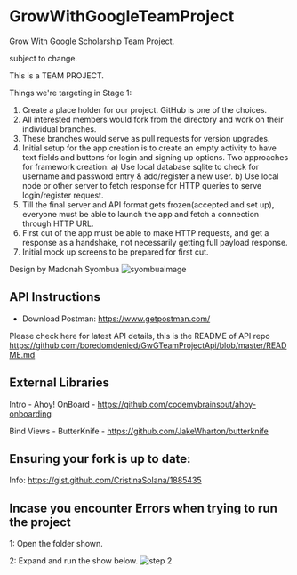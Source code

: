 # GrowWithGoogleTeamProject
Grow With Google Scholarship Team Project.

subject to change.

This is a TEAM PROJECT.

Things we're targeting in Stage 1:
1. Create a place holder for our project. GitHub is one of the choices.
2. All interested members would fork from the directory and work on their individual branches.
3. These branches would serve as pull requests for version upgrades.
4. Initial setup for the app creation is to create an empty activity to have text fields and buttons for login and signing up options. Two approaches for framework creation:
   a) Use local database sqlite to check for username and password entry & add/register a new user.
    b) Use local node or other server to fetch response for HTTP queries to serve login/register request.
5. Till the final server and API format gets frozen(accepted and set up), everyone must be able to launch the app and fetch a connection through HTTP URL.
6. First cut of the app must be able to make HTTP requests, and get a response as a handshake, not necessarily getting full payload response.
7. Initial mock up screens to be prepared for first cut.

Design by Madonah Syombua
![syombuaimage](https://user-images.githubusercontent.com/11560987/36179343-84b055f8-10e1-11e8-892e-8798595a0beb.png)


## API Instructions
- Download Postman: https://www.getpostman.com/

Please check here for latest API details, this is the README of API repo https://github.com/boredomdenied/GwGTeamProjectApi/blob/master/README.md

## External Libraries
Intro - Ahoy! OnBoard - https://github.com/codemybrainsout/ahoy-onboarding

Bind Views - ButterKnife - https://github.com/JakeWharton/butterknife

## Ensuring your fork is up to date:
Info: https://gist.github.com/CristinaSolana/1885435

## Incase you encounter Errors when trying to run the project
1: Open the folder shown.

2: Expand and run the show below.
![step 2](https://user-images.githubusercontent.com/11560987/36135524-4aa70bee-1051-11e8-924c-ae70f2f22c30.PNG)
